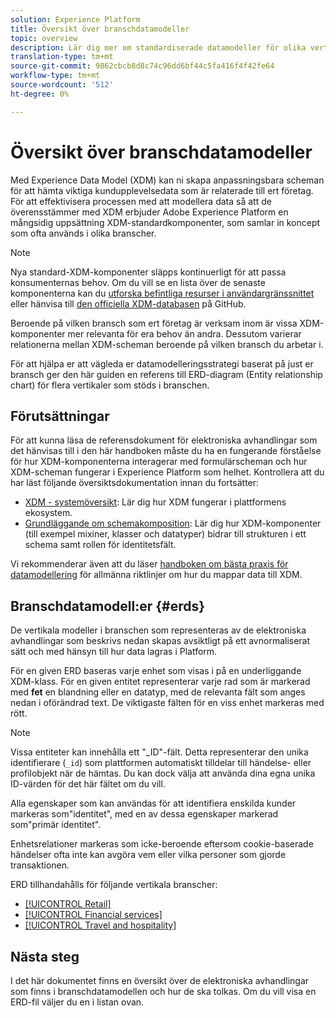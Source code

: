 ```yaml
---
solution: Experience Platform
title: Översikt över branschdatamodeller
topic: overview
description: Lär dig mer om standardiserade datamodeller för olika vertikala branscher som kan konstrueras med XDM-komponenter (Standard Experience Data Model).
translation-type: tm+mt
source-git-commit: 9862cbcb8d8c74c96dd6bf44c5fa416f4f42fe64
workflow-type: tm+mt
source-wordcount: '512'
ht-degree: 0%

---
```



# Översikt över branschdatamodeller

Med Experience Data Model (XDM) kan ni skapa anpassningsbara scheman för att hämta viktiga kundupplevelsedata som är relaterade till ert företag. För att effektivisera processen med att modellera data så att de överensstämmer med XDM erbjuder Adobe Experience Platform en mångsidig uppsättning XDM-standardkomponenter, som samlar in koncept som ofta används i olika branscher.

>[!NOTE]
>
>Nya standard-XDM-komponenter släpps kontinuerligt för att passa konsumenternas behov. Om du vill se en lista över de senaste komponenterna kan du [utforska befintliga resurser i användargränssnittet](../../ui/explore.md) eller hänvisa till [den officiella XDM-databasen](https://github.com/adobe/xdm/tree/master/components) på GitHub.

Beroende på vilken bransch som ert företag är verksam inom är vissa XDM-komponenter mer relevanta för era behov än andra. Dessutom varierar relationerna mellan XDM-scheman beroende på vilken bransch du arbetar i.

För att hjälpa er att vägleda er datamodelleringsstrategi baserat på just er bransch ger den här guiden en referens till ERD-diagram (Entity relationship chart) för flera vertikaler som stöds i branschen.

## Förutsättningar

För att kunna läsa de referensdokument för elektroniska avhandlingar som det hänvisas till i den här handboken måste du ha en fungerande förståelse för hur XDM-komponenterna interagerar med formulärscheman och hur XDM-scheman fungerar i Experience Platform som helhet. Kontrollera att du har läst följande översiktsdokumentation innan du fortsätter:

* [XDM - systemöversikt](../../home.md): Lär dig hur XDM fungerar i plattformens ekosystem.
* [Grundläggande om schemakomposition](../../schema/composition.md): Lär dig hur XDM-komponenter (till exempel mixiner, klasser och datatyper) bidrar till strukturen i ett schema samt rollen för identitetsfält.

Vi rekommenderar även att du läser [handboken om bästa praxis för datamodellering](../../schema/best-practices.md) för allmänna riktlinjer om hur du mappar data till XDM.

## Branschdatamodell:er {#erds}

De vertikala modeller i branschen som representeras av de elektroniska avhandlingar som beskrivs nedan skapas avsiktligt på ett avnormaliserat sätt och med hänsyn till hur data lagras i Platform.

För en given ERD baseras varje enhet som visas i på en underliggande XDM-klass. För en given entitet representerar varje rad som är markerad med **fet** en blandning eller en datatyp, med de relevanta fält som anges nedan i oförändrad text. De viktigaste fälten för en viss enhet markeras med rött.

>[!NOTE]
>
>Vissa entiteter kan innehålla ett &quot;_ID&quot;-fält. Detta representerar den unika identifierare (`_id`) som plattformen automatiskt tilldelar till händelse- eller profilobjekt när de hämtas. Du kan dock välja att använda dina egna unika ID-värden för det här fältet om du vill.

Alla egenskaper som kan användas för att identifiera enskilda kunder markeras som&quot;identitet&quot;, med en av dessa egenskaper markerad som&quot;primär identitet&quot;.

Enhetsrelationer markeras som icke-beroende eftersom cookie-baserade händelser ofta inte kan avgöra vem eller vilka personer som gjorde transaktionen.

ERD tillhandahålls för följande vertikala branscher:

* [[!UICONTROL Retail]](./retail.md)
* [[!UICONTROL Financial services]](./financial.md)
* [[!UICONTROL Travel and hospitality]](./travel-hospitality.md)

## Nästa steg

I det här dokumentet finns en översikt över de elektroniska avhandlingar som finns i branschdatamodellen och hur de ska tolkas. Om du vill visa en ERD-fil väljer du en i listan ovan.